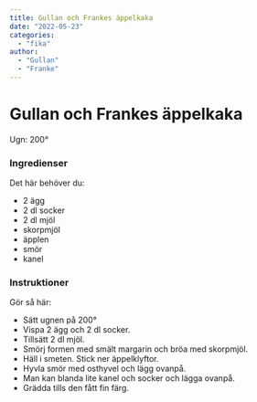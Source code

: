 ```yaml
---
title: Gullan och Frankes äppelkaka
date: "2022-05-23"
categories:
  - "fika"
author: 
  - "Gullan"
  - "Franke"
---
```


# Gullan och Frankes äppelkaka

Ugn: 200&#176;


### Ingredienser

Det här behöver du:
- 2 ägg
- 2 dl socker
- 2 dl mjöl
- skorpmjöl
- äpplen
- smör
- kanel

### Instruktioner

Gör så här:

- Sätt ugnen på 200&#176;
- Vispa 2 ägg och 2 dl socker.
- Tillsätt 2 dl mjöl.
- Smörj formen med smält margarin och bröa med skorpmjöl.
- Häll i smeten. Stick ner äppelklyftor.
- Hyvla smör med osthyvel och lägg ovanpå.
- Man kan blanda lite kanel och socker och lägga ovanpå.
- Grädda tills den fått fin färg.
